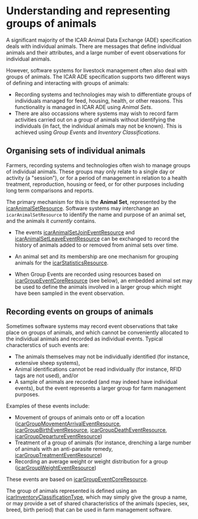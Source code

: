 # Understanding and representing groups of animals

A significant majority of the ICAR Animal Data Exchange (ADE) specification deals with individual animals. There are messages that define individual animals and their attributes, and a large number of event observations for individual animals.

However, software systems for livestock management often also deal with groups of animals. The ICAR ADE specification supports two different ways of defining and interacting with groups of animals:
* Recording systems and technologies may wish to differentiate groups of individuals managed for feed, housing, health, or other reasons. This functionality is managed in ICAR ADE using *Animal Sets*.
*  There are also occassions where systems may wish to record farm activities carried out on a group of animals without identifying the individuals (in fact, the individual animals may not be known). This is achieved using *Group Events* and *Inventory Classifications*.

## Organising sets of individual animals

Farmers, recording systems and technologies often wish to manage groups of individual animals. These groups may only relate to a single day or activity (a "session"), or for a period of management in relation to a health treatment, reproduction, housing or feed, or for other purposes including long term comparisons and reports.

The primary mechanism for this is the **Animal Set**, represented by the [icarAnimalSetResource](../resources/icarAnimalSetResource.json).
Software systems may interchange an `icarAnimalSetResource` to identify the name and purpose of an animal set, and the animals it *currently* contains.

* The events [icarAnimalSetJoinEventResource](../resources/icarAnimalSetJoinEventResource.json) and [icarAnimalSetLeaveEventResource](../resources/icarAnimalSetLeaveEventResource.json) can be exchanged to record the history of animals added to or removed from animal sets over time.

* An animal set and its membership are one mechanism for grouping animals for the [icarStatisticsResource](../resources/icarStatisticsResource.json).

* When Group Events are recorded using resources based on [icarGroupEventCoreResource](../resources/icarGroupEventCoreResource.json) (see below), an embedded animal set may be used to define the animals involved in a larger group which might have been sampled in the event observation.

## Recording events on groups of animals

Sometimes software systems may record event observations that take place on groups of animals, and which cannot be conveniently allocated to the individual animals and recorded as individual events. Typical characterstics of such events are:
* The animals themselves may not be individually identified (for instance, extensive sheep systems),
* Animal identifications cannot be read individually (for instance, RFID tags are not used), and/or
* A sample of animals are recorded (and may indeed have individual events), but the event represents a larger group for farm management purposes.

Examples of these events include:
* Movement of groups of animals onto or off a location ([icarGroupMovementArrivalEventResource](../resources/icarGroupMovementArrivalEventResource.json), [icarGroupBirthEventResource](../resources/icarGroupBirthEventResource.json), [icarGroupDeathEventResource](../resources/resources/icarGroupDeathEventResource.json), [icarGroupDepartureEventResource](../resources/icarGroupDepartureEventResource.json))
* Treatment of a group of animals (for instance, drenching a large number of animals with an anti-parasite remedy, [icarGroupTreatmentEventResource](../resources/icarGroupTreatmentEventResource.json))
* Recording an average weight or weight distribution for a group ([icarGroupWeightEventResource](../resources/icarGroupWeightEventResource.json))

These events are based on [icarGroupEventCoreResource](../resources/icarGroupEventCoreResource.json).

The group of animals represented is defined using an [icarInventoryClassificationType](../types/icarInventoryClassificationType.json), which may simply give the group a name, or may provide a set of shared characteristics of the animals (species, sex, breed, birth period) that can be used in farm management software.

